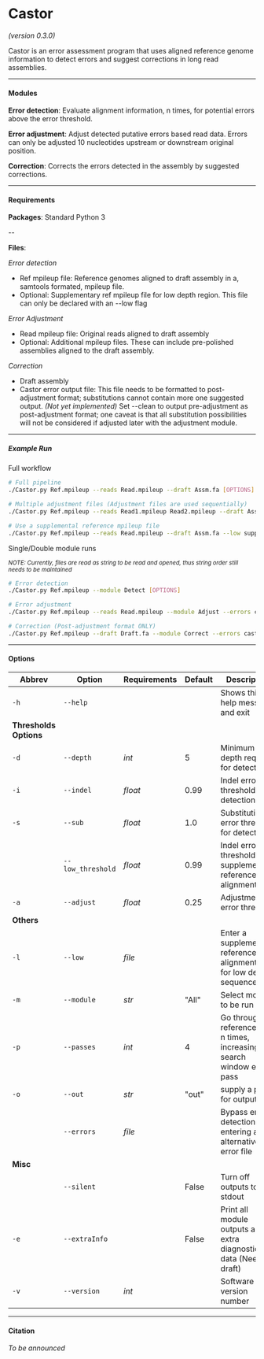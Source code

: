 # Castor 
*(version 0.3.0)* 

Castor is an error assessment program that uses aligned reference genome information to detect errors and suggest 
corrections in long read assemblies.

--- 

#### Modules
**Error detection**: Evaluate alignment information, n times, for potential errors above the error threshold. 

**Error adjustment**: Adjust detected putative errors based read data. Errors can only be adjusted 10 nucleotides 
upstream or downstream original position.  

**Correction**: Corrects the errors detected in the assembly by suggested corrections.
  
***

#### Requirements

**Packages**: Standard Python 3

--

**Files**: 

*Error detection*
- Ref mpileup file: Reference genomes aligned to draft assembly in a, samtools formated, mpileup file.
- Optional: Supplementary ref mpileup file for low depth region. This file can only be declared with an --low 
flag

*Error Adjustment*
- Read mpileup file: Original reads aligned to draft assembly
- Optional: Additional mpileup  files. These can include pre-polished assemblies aligned to the draft assembly.

*Correction*
- Draft assembly
- Castor error output file: This file needs to be formatted to post-adjustment format; substitutions cannot contain 
more one suggested output. *(Not yet implemented)* Set --clean to output pre-adjustment as post-adjustment format;
one caveat is that all substitution possibilities will not be considered if adjusted later with the adjustment 
module.  

---

##### Example Run

Full workflow
```bash
# Full pipeline
./Castor.py Ref.mpileup --reads Read.mpileup --draft Assm.fa [OPTIONS]

# Multiple adjustment files (Adjustment files are used sequentially)
./Castor.py Ref.mpileup --reads Read1.mpileup Read2.mpileup --draft Assm.fa [OPTIONS]

# Use a supplemental reference mpileup file
./Castor.py Ref.mpileup --reads Read.mpileup --draft Assm.fa --low supp_ref.mpileup [OPTIONS] 
```

Single/Double module runs 

<sub>*NOTE: Currently, files are read as string to be read and opened, thus string order still needs to be maintained* </sub>
```bash
# Error detection
./Castor.py Ref.mpileup --module Detect [OPTIONS]

# Error adjustment
./Castor.py Ref.mpileup --reads Read.mpileup --module Adjust --errors castor_out.err [OPTIONS]

# Correction (Post-adjustment format ONLY)
./Castor.py Ref.mpileup --draft Draft.fa --module Correct --errors castor_out.err [OPTIONS]
```
---

#### Options

|Abbrev|Option           |Requirements|Default|Description                                                            |
|------|-----------------|------------|-------|-----------------------------------------------------------------------|
|`-h`  | `--help`        |            |       | Shows this help message and exit                                      |
|**Thresholds Options**                                                                                               |
|`-d`  |`--depth`        | *int*      | 5     | Minimum depth required for detection                                  |
|`-i`  |`--indel`        | *float*    | 0.99  | Indel error threshold for detection                                   |
|`-s`  |`--sub`          | *float*    | 1.0   | Substitution error threshold for detection                            |
|      |`--low_threshold`| *float*    | 0.99  | Indel error threshold for supplementary reference alignment file      |
|`-a`  |`--adjust`       | *float*    | 0.25  | Adjustment error threshold                                            |
|**Others**                                                                                                           |
|`-l`  |`--low`          | *file*     |       | Enter a supplementary reference alignment file for low depth sequences|
|`-m`  |`--module`       | *str*      | "All" | Select module to be run                                               |
|`-p`  |`--passes`       | *int*      | 4     | Go through reference data n times, increasing search window each pass |
|`-o`  |`--out`          | *str*      | "out" | supply a prefix for output files                                      |
|      |`--errors`       | *file*     |       | Bypass error detection by entering an alternative error file          |
|**Misc**                                                                                                             |
|      |`--silent`       |            | False | Turn off outputs to stdout                                            |
|`-e`  |`--extraInfo`    |            | False | Print all module outputs and extra diagnostic data (Needs: draft)     | 
|`-v`  |`--version`      | *int*      |       | Software version number                                               |

---

#### Citation 
*To be announced*
 


